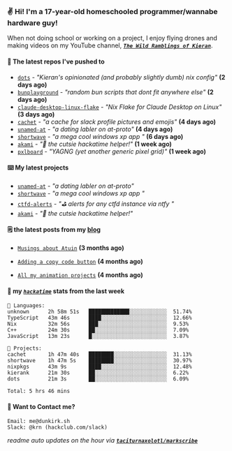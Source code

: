 ### ✌️ Hi! I'm a 17-year-old homeschooled programmer/wannabe hardware guy!

When not doing school or working on a project, I enjoy flying drones and making videos on my YouTube channel, [**_`The Wild Ramblings of Kieran`_**](https://youtube.com/@kieran.rambles).

#### 👷 The latest repos I've pushed to

- [`dots`](https://github.com/taciturnaxolotl/dots) - _"Kieran's opinionated (and probably slightly dumb) nix config"_ **(2 days ago)**
- [`bunplayground`](https://github.com/taciturnaxolotl/bunplayground) - _"random bun scripts that dont fit anywhere else"_ **(2 days ago)**
- [`claude-desktop-linux-flake`](https://github.com/k3d3/claude-desktop-linux-flake) - _"Nix Flake for Claude Desktop on Linux"_ **(3 days ago)**
- [`cachet`](https://github.com/taciturnaxolotl/cachet) - _"a cache for slack profile pictures and emojis"_ **(4 days ago)**
- [`unamed-at`](https://github.com/taciturnaxolotl/unamed-at) - _"a dating labler on at-proto"_ **(4 days ago)**
- [`shortwave`](https://github.com/taciturnaxolotl/shortwave) - _"a mega cool windows xp app "_ **(6 days ago)**
- [`akami`](https://github.com/taciturnaxolotl/akami) - _"🌷 the cutsie hackatime helper!"_ **(1 week ago)**
- [`pxlboard`](https://github.com/taciturnaxolotl/pxlboard) - _"YAGNG (yet another generic pixel grid)"_ **(1 week ago)**

#### ⌨️ My latest projects

- [`unamed-at`](https://github.com/taciturnaxolotl/unamed-at) - _"a dating labler on at-proto"_
- [`shortwave`](https://github.com/taciturnaxolotl/shortwave) - _"a mega cool windows xp app "_
- [`ctfd-alerts`](https://github.com/taciturnaxolotl/ctfd-alerts) - _"⛳ alerts for any ctfd instance via ntfy "_
- [`akami`](https://github.com/taciturnaxolotl/akami) - _"🌷 the cutsie hackatime helper!"_

#### 🗒️ the latest posts from my [blog](https://dunkirk.sh)

- [`Musings about Atuin`](https://dunkirk.sh/blog/atuin/) **(3 months ago)**

- [`Adding a copy code button`](https://dunkirk.sh/blog/adding-a-copy-button/) **(4 months ago)**

- [`All my animation projects`](https://dunkirk.sh/blog/my-animations/) **(4 months ago)**



#### 📡 my [_`hackatime`_](https://waka.hackclub.com) stats from the last week

```text
💾 Languages:
unknown      2h 58m 51s   █████████████░░░░░░░░░░░░  51.74%
TypeScript   43m 46s      ████░░░░░░░░░░░░░░░░░░░░░  12.66%
Nix          32m 56s      ███░░░░░░░░░░░░░░░░░░░░░░  9.53%
C++          24m 30s      ██░░░░░░░░░░░░░░░░░░░░░░░  7.09%
JavaScript   13m 23s      █░░░░░░░░░░░░░░░░░░░░░░░░  3.87%

💼 Projects:
cachet       1h 47m 40s   ████████░░░░░░░░░░░░░░░░░  31.13%
shortwave    1h 47m 5s    ████████░░░░░░░░░░░░░░░░░  30.97%
nixpkgs      43m 9s       ████░░░░░░░░░░░░░░░░░░░░░  12.48%
kierank      21m 30s      ██░░░░░░░░░░░░░░░░░░░░░░░  6.22%
dots         21m 3s       ██░░░░░░░░░░░░░░░░░░░░░░░  6.09%

Total: 5 hrs 46 mins
```

#### 📮 Want to Contact me?

```text
Email: me@dunkirk.sh
Slack: @krn (hackclub.com/slack)
```

_readme auto updates on the hour via [**`taciturnaxolotl/markscribe`**](https://github.com/taciturnaxolotl/markscribe)_
